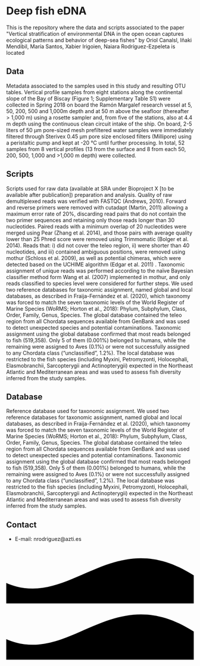 <h1><span>Deep fish eDNA</span></h1>
<div class="subtext" id="main">
<p>This is the repository where the data and scripts associated to the paper "Vertical stratification of environmental DNA in the open ocean captures ecological patterns and behavior of deep-sea fishes" by Oriol Canalsl, Iñaki Mendibil, María Santos, Xabier Irigoien, Naiara Rodríguez-Ezpeleta is located</p>
</div>
<h2>
<div class="hex"></div><span>Data</span></h2>
<div class="subtext coll">
Metadata associated to the samples used in this study and resulting OTU tables.
Vertical profile samples from eight stations along the continental slope of the Bay of Biscay (Figure 1; Supplementary Table S1) were collected in Spring 2018 on board the Ramón Margalef research vessel at 5, 50, 200, 500 and 1,000m depth and at 50 m above the seafloor (thereafter > 1,000 m) using a rosette sampler and, from five of the stations, also at 4.4 m depth using the continuous clean circuit intake of the ship. On board, 2-5 liters of 50 μm pore-sized mesh prefiltered water samples were immediately filtered through Sterivex 0.45 μm pore size enclosed filters (Millipore) using a peristaltic pump and kept at -20 °C until further processing. In total, 52 samples from 8 vertical profiles (13 from the surface and 8 from each 50, 200, 500, 1,000 and >1,000 m depth) were collected.
</div>
<h2>
<div class="hex"></div><span>Scripts</span></h2>
<div class="subtext coll">
Scripts used for raw data (available at SRA under Bioproject X [to be available after publication]) preparation and analysis.
Quality of raw demultiplexed reads was verified with FASTQC (Andrews, 2010). Forward and reverse primers were removed with cutadapt (Martin, 2011) allowing a maximum error rate of 20%, discarding read pairs that do not contain the two primer sequences and retaining only those reads longer than 30 nucleotides. Paired reads with a minimum overlap of 20 nucleotides were merged using Pear (Zhang et al. 2014), and those pairs with average quality lower than 25 Phred score were removed using Trimmomatic (Bolger et al. 2014). Reads that: i) did not cover the teleo region, ii) were shorter than 40 nucleotides, and iii) contained ambiguous positions, were removed using mothur (Schloss et al. 2009), as well as potential chimeras, which were detected based on the UCHIME algorithm (Edgar et al. 2011) . Taxonomic assignment of unique reads was performed according to the naïve Bayesian classifier method form Wang et al. (2007) implemented in mothur, and only reads classified to species level were considered for further steps. We used two reference databases for taxonomic assignment, named global and local databases, as described in Fraija-Fernández et al. (2020), which taxonomy was forced to match the seven taxonomic levels of the World Register of Marine Species (WoRMS; Horton et al., 2018): Phylum, Subphylum, Class, Order, Family, Genus, Species. The global database contained the teleo region from all Chordata sequences available from GenBank and was used to detect unexpected species and potential contaminations. Taxonomic assignment using the global database confirmed that most reads belonged to fish (519,358). Only 5 of them (0.001%) belonged to humans, while the remaining were assigned to Aves (0.1%) or were not successfully assigned to any Chordata class (“unclassified”, 1.2%).  The local database was restricted to the fish species (including Myxini, Petromyzonti, Holocephali, Elasmobranchii, Sarcopterygii and Actinopterygii) expected in the Northeast Atlantic and Mediterranean areas and was used to assess fish diversity inferred from the study samples.
</div>
<h2>
<div class="hex"></div><span>Database</span></h2>
<div class="subtext coll">
Reference database used for taxonomic assignment.
We used two reference databases for taxonomic assignment, named global and local databases, as described in Fraija-Fernández et al. (2020), which taxonomy was forced to match the seven taxonomic levels of the World Register of Marine Species (WoRMS; Horton et al., 2018): Phylum, Subphylum, Class, Order, Family, Genus, Species. The global database contained the teleo region from all Chordata sequences available from GenBank and was used to detect unexpected species and potential contaminations. Taxonomic assignment using the global database confirmed that most reads belonged to fish (519,358). Only 5 of them (0.001%) belonged to humans, while the remaining were assigned to Aves (0.1%) or were not successfully assigned to any Chordata class (“unclassified”, 1.2%).  The local database was restricted to the fish species (including Myxini, Petromyzonti, Holocephali, Elasmobranchii, Sarcopterygii and Actinopterygii) expected in the Northeast Atlantic and Mediterranean areas and was used to assess fish diversity inferred from the study samples.</div>
<h2>
<div class="hex"></div><span>Contact</span></h2>
<div class="subtext coll">
<ul>
<li>E-mail: <a>nrodriguez@azti.es</a></li>
</ul>
</div>
</main>
<svg viewBox="0 0 500 150" preserveAspectRatio="none" class="wave" id="one"><path d="M-13.36,88.98 C168.85,182.73 276.72,-73.84 506.31,79.10 L500.00,150.00 L0.00,150.00 Z"></path></svg>
<svg viewBox="0 0 500 150" preserveAspectRatio="none" class="wave" id="two"><path d="M-13.36,88.98 C168.85,182.73 276.72,-73.84 506.31,79.10 L500.00,150.00 L0.00,150.00 Z"></path></svg>
<div id="hex-holder">
<div class="hex" id="uno"></div>
<div class="hex" id="dos"></div>
<div class="hex" id="tres"></div>
</div>




<!--
### Hi there 👋



**iperedaagirre/iperedaagirre** is a ✨ _special_ ✨ repository because its `README.md` (this file) appears on your GitHub profile.

Here are some ideas to get you started:

- 🔭 I’m currently working on ...
- 🌱 I’m currently learning ...
- 👯 I’m looking to collaborate on ...
- 🤔 I’m looking for help with ...
- 💬 Ask me about ...
- 📫 How to reach me: ...
- 😄 Pronouns: ...
- ⚡ Fun fact: ...
-->
